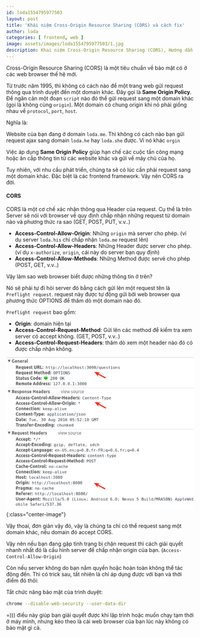 ```yaml
---
id: loda1554795977503
layout: post
title: 'Khái niệm Cross-Origin Resource Sharing (CORS) và cách fix'
author: loda
categories: [ frontend, web ]
image: assets/images/loda1554795977503/1.jpg
description: Khai niệm Cross-Origin Resource Sharing (CORS), Hướng dẫn cách fix lỗi CORS, Fix lôi No 'Access-Control-Allow-Origin'
---
```


Cross-Origin Resource Sharing (CORS) là một tiêu chuẩn về bảo mật có ở các web browser thế hệ mới. 

Từ trước năm 1995, thì không có cách nào để một trang web gửi request thông qua trình duyệt đến một domain khác. Đây gọi là **Same Origin Policy**. Để ngăn cản một đoạn `script` nào đó thể gửi request sang một domain khác (gọi là không cùng `origin`). Một domain có chung origin khi nó phải giống nhau về `protocol`, `port`, `host`.

Nghĩa là:

Website của bạn đang ở domain `loda.me`. Thì không có cách nào bạn gửi request ajax sang domain `loda.he` hay `loda.she` được. Vì nó khác `orgin`

Việc áp dụng **Same Origin Policy** giúp hạn chế các cuộc tấn công mạng hoặc ăn cắp thông tin từ các website khác và gửi về máy chủ của họ.

Tuy nhiên, với nhu cầu phát triển, chúng ta sẽ có lúc cần phải request sang một domain khác. Đặc biệt là các frontend framework. Vậy nên CORS ra đời.

#### CORS

CORS là một cơ chế xác nhận thông qua Header của request. Cụ thể là trên Server sẽ nói với browser về quy định chấp nhận những request từ domain nào và phương thức ra sao (GET, POST, PUT, v.v..)

* **Access-Control-Allow-Origin**: Những `origin` mà server cho phép. (ví dụ server `loda.his` chỉ chấp nhận `loda.me` request lên)
* **Access-Control-Allow-Headers**: Những Header được server cho phép. (ví dụ `x-authorize`, `origin`, cái này do server bạn quy định)
* **Access-Control-Allow-Methods**: Những Method được servẻ cho phép (POST, GET, v.v..)

Vậy làm sao web browser biết được những thông tin ở trên?

Nó sẽ phải tự đi hỏi server đó bằng cách gửi lên một request tên là `Preflight request`. request này được tự động gửi bởi web browser qua phương thức OPTIONS để thăm dò một domain nào đó.

`Preflight request` bao gồm:

* **Origin**: domain hiện tại
* **Access-Control-Request-Method**: Gửi lên các method để kiểm tra xem server có accept không. (GET, POST, v.v..)
* **Access-Control-Request-Headers**: thăm dò xem một header nào đó có được chấp nhận không.

![cors](/assets/images/loda1554795977503/2.png){:class="center-image"}

Vậy thoai, đơn giản vậy đó, vậy là chúng ta chỉ có thể request sang một domain khác, nếu domain đó accept CORS.

Vậy nên nếu bạn đang gặp tình trạng bị chặn request thì cách giải quyết nhanh nhất đó là cấu hình server để chấp nhận origin của bạn. (`Access-Control-Allow-Origin`)

Còn nếu server không do bạn nắm quyền hoặc hoàn toàn không thể tác động đến. Thì có trick sau, tất nhiên là chỉ áp dụng được với bạn và thời điểm đó thôi:

Tắt chức năng bảo mật của trình duyệt:

```bash
chrome --disable-web-security --user-data-dir
```

=))) điều này giúp bạn giải quyết được khi lập trình hoặc muốn chạy tạm thời ở máy mình, nhưng kéo theo là cái web browser của bạn lúc này không có bảo mật gì cả.
